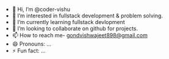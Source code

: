 - 👋 Hi, I’m @coder-vishu
- 👀 I’m interested in fullstack development & problem solving.
- 🌱 I’m currently learning fullstack devlopment
- 💞️ I’m looking to collaborate on github for projects.
- 📫 How to reach me- gondvishwajeet898@gmail.com
- 😄 Pronouns: ...
- ⚡ Fun fact: ...

<!---
coder-vishu/coder-vishu is a ✨ special ✨ repository because its `README.md` (this file) appears on your GitHub profile.
You can click the Preview link to take a look at your changes.
--->
